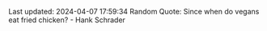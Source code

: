 Last updated: 2024-04-07 17:59:34
Random Quote: Since when do vegans eat fried chicken? - Hank Schrader